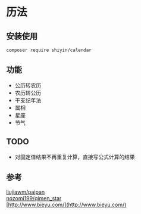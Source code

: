 # 历法

## 安装使用

  ```shell
  composer require shiyin/calendar
  ```

## 功能

  - 公历转农历
  - 农历转公历
  - 干支纪年法
  - 属相
  - 星座
  - 节气

## TODO

  - 对固定值结果不再重复计算，直接写公式计算的结果

## 参考

  [liujiawm/paipan](https://github.com/liujiawm/paipan)  
  [nozomi199/qimen_star](https://github.com/nozomi199/qimen_star)  
  [http://www.bieyu.com/](http://www.bieyu.com/)